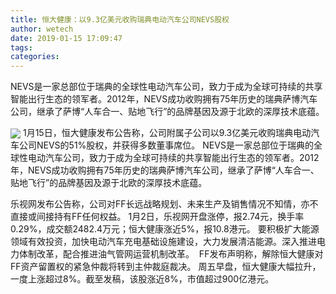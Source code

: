 ```yaml
---
title: 恒大健康：以9.3亿美元收购瑞典电动汽车公司NEVS股权
author: wetech
date: 2019-01-15 17:09:47
tags: 
categories: 
---
```

NEVS是一家总部位于瑞典的全球性电动汽车公司，致力于成为全球可持续的共享智能出行生态的领军者。2012年，NEVS成功收购拥有75年历史的瑞典萨博汽车公司，继承了萨博“人车合一、贴地飞行”的品牌基因及源于北欧的深厚技术底蕴。
<!-- more -->
<img align="center" border="0" src="https://imgcdn.yicai.com/uppics/images/2019/01/389f71e029817aead5a9d8adfad1cbbb.jpg" />
1月15日，恒大健康发布公告称，公司附属子公司以9.3亿美元收购瑞典电动汽车公司NEVS的51%股权，并获得多数董事席位。
NEVS是一家总部位于瑞典的全球性电动汽车公司，致力于成为全球可持续的共享智能出行生态的领军者。2012年，NEVS成功收购拥有75年历史的瑞典萨博汽车公司，继承了萨博“人车合一、贴地飞行”的品牌基因及源于北欧的深厚技术底蕴。
 
 
乐视网发布公告称，公司对FF长远战略规划、未来生产及销售情况不知情，亦不直接或间接持有FF任何权益。
1月2日，乐视网开盘涨停，报2.74元，换手率0.29%，成交额2482.4万元；恒大健康涨近5%，报10.8港元。
要积极扩大能源领域有效投资，加快电动汽车充电基础设施建设，大力发展清洁能源。深入推进电力体制改革，配合推进油气管网运营机制改革。 
FF发布声明称，解除恒大健康对FF资产留置权的紧急仲裁将转到主仲裁庭裁决。
周五早盘，恒大健康大幅拉升，一度上涨超过8%。截至发稿，该股涨近8%，市值超过900亿港元。
